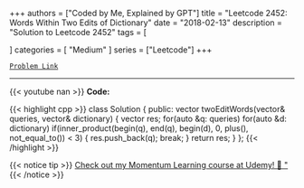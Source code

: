 
+++
authors = ["Coded by Me, Explained by GPT"]
title = "Leetcode 2452: Words Within Two Edits of Dictionary"
date = "2018-02-13"
description = "Solution to Leetcode 2452"
tags = [
    
]
categories = [
    "Medium"
]
series = ["Leetcode"]
+++



[`Problem Link`](https://leetcode.com/problems/words-within-two-edits-of-dictionary/description/)

---
{{< youtube nan >}}
**Code:**

{{< highlight cpp >}}
class Solution {
public:
    vector<string> twoEditWords(vector<string>& queries, vector<string>& dictionary) {
        vector<string> res;
        for(auto &q: queries)
        for(auto &d: dictionary)
        if(inner_product(begin(q), end(q), begin(d), 0, plus<int>(), not_equal_to<char>()) < 3) {
            res.push_back(q);
            break;
        }
        return res;
    }
};
{{< /highlight >}}



{{< notice tip >}}
[Check out my Momentum Learning course at Udemy! 🚀 "](https://www.udemy.com/course/blind-75-the-data-structures-and-algorithms-essentials/)
{{< /notice >}}

